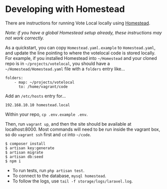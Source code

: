 # Developing with Homestead

There are instructions for running Vote Local locally using [Homestead](https://laravel.com/docs/5.6/homestead).

_Note: if you have a global Homestead setup already, these instructions may not work correctly._

As a quickstart, you can copy `Homestead.yaml.example` to `Homestead.yaml`, and update the line pointing to where the votelocal code is stored locally. For example, if you installed Homestead into `~/Homestead` and your cloned repo is in `~/projects/votelocal`, you should have a `~/Homestead/Homestead.yaml` file with a `folders` entry like...

```
folders:
    - map: ~/projects/votelocal
      to: /home/vagrant/code
```

Add an `/etc/hosts` entry for...

```
192.168.10.10 homestead.local
```

Within your repo, `cp .env.example .env`.

Then, run `vagrant up`, and then the site should be available at localhost:8000. Most commands will need to be run inside the vagrant box, so do `vagrant ssh` first and `cd` into `~/code`.

```
$ composer install
$ artisan key:generate
$ artisan migrate
$ artisan db:seed
$ npm i
```

- To run tests, run `php artisan test`.
- To connect to the database, `mysql homestead`.
- To follow the logs, use `tail -f storage/logs/laravel.log`.